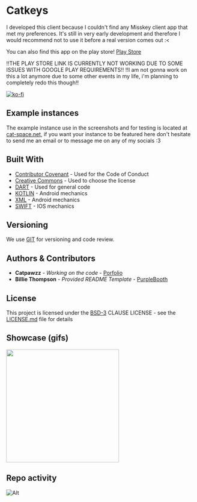 # Catkeys
I developed this client because I couldn't find any Misskey client app that met my preferences. It's still in very early development and therefore I would recommend not to use it before a real version comes out :<

You can also find this app on the play store! [Play Store](https://play.google.com/store/apps/details?id=com.catpawz.catkeys) 

!!THE PLAY STORE LINK IS CURRENTLY NOT WORKING DUE TO SOME ISSUES WITH GOOGLE PLAY REQUIREMENTS!!
!!I am not gonna work on this a lot anymore due to some other events in my life, i'm planning to completely redo this though!!

[![ko-fi](https://ko-fi.com/img/githubbutton_sm.svg)](https://ko-fi.com/N4N2FINT7)

## Example instances

The example instance use in the screenshots and for testing is located at [cat-space.net](https://cat-space.net), if you want your instance to be featured here don't hesitate to send me an email or to message me on any of my socials :3

## Built With

  - [Contributor Covenant](https://www.contributor-covenant.org/) - Used
    for the Code of Conduct
  - [Creative Commons](https://creativecommons.org/) - Used to choose
    the license
  - [DART](https://dart.dev/) - Used for general code
  - [KOTLIN](https://kotlinlang.org/) - Android mechanics
  - [XML](https://www.w3schools.com/xml/) - Android mechanics
  - [SWIFT](https://developer.apple.com/swift/) - IOS mechanics

## Versioning

We use [GIT](https://git-scm.com/) for versioning and code review.

## Authors & Contributors

  - **Catpawzz** - *Working on the code* - [Porfolio](https://catpawz.net)
  - **Billie Thompson** - *Provided README Template* - [PurpleBooth](https://github.com/PurpleBooth)

## License

This project is licensed under the [BSD-3](LICENSE)
CLAUSE LICENSE - see the [LICENSE.md](LICENSE) file for
details

## Showcase (gifs)

<img src="https://github.com/user-attachments/assets/97b2dde6-33e2-4f09-b060-c5822d34f032" width="300">

## Repo activity

![Alt](https://repobeats.axiom.co/api/embed/94dcd440ea0a5efd0ab203ef6d6376a1bdae67f9.svg "Repobeats analytics image")
